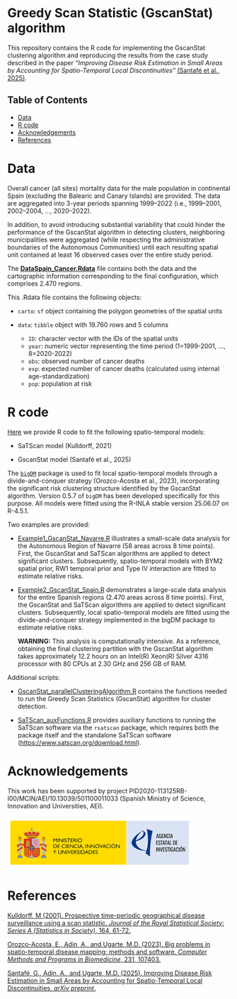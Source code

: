 # Greedy Scan Statistic (GscanStat) algorithm

This repository contains the R code for implementing the GscanStat clustering algorithm and reproducing the results from the case study described in the paper *“Improving Disease Risk Estimation in Small Areas by Accounting for Spatio-Temporal Local Discontinuities”* [(Santafé et al., 2025)](https://arxiv.org/abs/2509.19889).

## Table of Contents

-   [Data](#data)
-   [R code](#r-code)
-   [Acknowledgements](#acknowledgements)
-   [References](#references)

# Data

Overall cancer (all sites) mortality data for the male population in continental Spain (excluding the Balearic and Canary Islands) are provided. The data are aggregated into 3-year periods spanning 1999–2022 (i.e., 1999–2001, 2002–2004, …, 2020–2022).

In addition, to avoid introducing substantial variability that could hinder the performance of the GscanStat algorithm in detecting clusters, neighboring municipalities were aggregated (while respecting the administrative boundaries of the Autonomous Communities) until each resulting spatial unit contained at least 16 observed cases over the entire study period.

The [**DataSpain_Cancer.Rdata**](https://github.com/spatialstatisticsupna/GscanStat/blob/master/Data/DataSpain_Cancer.Rdata) file contains both the data and the cartographic information corresponding to the final configuration, which comprises 2.470 regions.

This .Rdata file contains the following objects:

-   `carto`: `sf` object containing the polygon geometries of the spatial units

-   `data`: `tibble` object with 19.760 rows and 5 columns

    -   `ID`: character vector with the IDs of the spatial units
    -   `year`: numeric vector representing the time period (1=1999-2001, ..., 8=2020-2022)
    -   `obs`: observed number of cancer deaths
    -   `exp`: expected number of cancer deaths (calculated using internal age-standardization)
    -   `pop`: population at risk

# R code

[Here](https://github.com/spatialstatisticsupna/GscanStat/tree/main/R) we provide R code to fit the following spatio-temporal models:

-   SaTScan model (Kulldorff, 2021)

-   GscanStat model (Santafé et al., 2025)

The [`bigDM`](https://github.com/spatialstatisticsupna/bigDM) package is used to fit local spatio-temporal models through a divide-and-conquer strategy (Orozco-Acosta et al., 2023), incorporating the significant risk clustering structure identified by the GscanStat algorithm. Version 0.5.7 of `bigDM` has been developed specifically for this purpose. All models were fitted using the R-INLA stable version 25.06.07 on R-4.5.1.

Two examples are provided:

-   [Example1_GscanStat_Navarre.R](https://github.com/spatialstatisticsupna/GscanStat/tree/main/R/Example1_GscanStat_Navarre.R) illustrates a small-scale data analysis for the Autonomous Region of Navarre (58 areas across 8 time points). First, the GscanStat and SaTScan algorithms are applied to detect significant clusters. Subsequently, spatio-temporal models with BYM2 spatial prior, RW1 temporal prior and Type IV interaction are fitted to estimate relative risks.

-   [Example2_GscanStat_Spain.R](https://github.com/spatialstatisticsupna/GscanStat/tree/main/R/Example2_GscanStat_Spain.R) demonstrates a large-scale data analysis for the entire Spanish regions (2.470 areas across 8 time points). First, the GscanStat and SaTScan algorithms are applied to detect significant clusters. Subsequently, local spatio-temporal models are fitted using the divide-and-conquer strategy implemented in the bigDM package to estimate relative risks.

    **WARNING:** This analysis is computationally intensive. As a reference, obtaining the final clustering partition with the GscanStat algorithm takes approximately 12.2 hours on an Intel(R) Xeon(R) Silver 4316 processor with 80 CPUs at 2.30 GHz and 256 GB of RAM.

Additional scripts:

-   [GscanStat_parallelClusteringAlgorithm.R](https://github.com/spatialstatisticsupna/GscanStat/tree/main/R/GscanStat_parallelClusteringAlgorithm.R) contains the functions needed to run the Greedy Scan Statistics (GscanStat) algorithm for cluster detection.

-   [SaTScan_auxFunctions.R](https://github.com/spatialstatisticsupna/GscanStat/tree/main/R/SaTScan_auxFunctions.R) provides auxiliary functions to running the SaTScan software via the `rsatscan` package, which requires both the package itself and the standalone SaTScan software (<https://www.satscan.org/download.html>).
    
# Acknowledgements

This work has been supported by project PID2020-113125RB-I00/MCIN/AEI/10.13039/501100011033 (Spanish Ministry of Science, Innovation and Universities, AEI).

![plot](https://github.com/spatialstatisticsupna/GscanStat/blob/main/miciu-aei.png)


# References

[Kulldorff, M (2001). Prospective time-periodic geographical disease surveillance using a scan statistic. *Journal of the Royal Statistical Society: Series A (Statistics in Society)*, 164, 61-72.](https://www.jstor.org/stable/pdf/2680534)

[Orozco-Acosta, E., Adin, A., and Ugarte, M.D. (2023). Big problems in spatio-temporal disease mapping: methods and software. *Computer Methods and Programs in Biomedicine*, 231, 107403.](https://doi.org/10.1016/j.cmpb.2023.107403)

[Santafé, G., Adin, A., and Ugarte, M.D. (2025). Improving Disease Risk Estimation in Small Areas by Accounting for Spatio-Temporal Local Discontinuities. *arXiv preprint*.](https://arxiv.org/abs/2509.19889)
